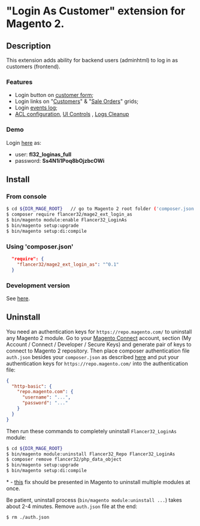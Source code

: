 # "Login As Customer" extension for Magento 2.



## Description

This extension adds ability for backend users (adminhtml) to log in as customers (frontend).

### Features
* Login button on [customer form](etc/dev/docs/screenshots/usage.md#customer-form);
* Login links on "[Customers](etc/dev/docs/screenshots/usage.md)" & "[Sale Orders](etc/dev/docs/screenshots/usage.md)" grids;
* Login [events log](etc/dev/docs/screenshots/control.md);
* [ACL configuration](etc/dev/docs/screenshots/config/acl_config/acl_config.md), [UI Controls](etc/dev/docs/screenshots/config/ui_controls/ui_controls.md) , [Logs Cleanup](etc/dev/docs/screenshots/config/logs_cleanup/logs_cleanup.md) 


### Demo
Login [here](http://loginas.m2.flancer64.com/admin/admin) as:
 * user: **fl32_loginas_full** 
 * password: **Ss4N1i1Poq8bOjzbcOWi**



## Install


### From console

```bash
$ cd ${DIR_MAGE_ROOT}   // go to Magento 2 root folder ('composer.json' file should be placed there)
$ composer require flancer32/mage2_ext_login_as
$ bin/magento module:enable Flancer32_LoginAs
$ bin/magento setup:upgrade
$ bin/magento setup:di:compile

```

### Using 'composer.json'

```json
  "require": {
    "flancer32/mage2_ext_login_as": "^0.1"
  }
```

### Development version

See [here](./etc/dev/docs/develop.md).



## Uninstall

You need an authentication keys for `https://repo.magento.com/` to uninstall any Magento 2 module. Go to your [Magento Connect](https://www.magentocommerce.com/magento-connect/customer/account/) account, section (My Account / Connect / Developer / Secure Keys) and generate pair of keys to connect to Magento 2 repository. Then place composer authentication file `auth.json` besides your `composer.json` as described [here](https://getcomposer.org/doc/articles/http-basic-authentication.md) and put your authentication keys for `https://repo.magento.com/` into the authentication file:
```json
{
  "http-basic": {
    "repo.magento.com": {
      "username": "...",
      "password": "..."
    }
  }
}
```

Then run these commands to completely uninstall `Flancer32_LoginAs` module: 
```bash
$ cd ${DIR_MAGE_ROOT}   
$ bin/magento module:uninstall Flancer32_Repo Flancer32_LoginAs         // *
$ composer remove flancer32/php_data_object
$ bin/magento setup:upgrade
$ bin/magento setup:di:compile
```

\* - [this](https://github.com/magento/magento2/commit/16506521b55c41846e4d37e7cdf4a3ba05660a21) fix should be presented in Magento to uninstall multiple modules at once.

Be patient, uninstall process (`bin/magento module:uninstall ...`) takes about 2-4 minutes. Remove `auth.json` file at the end:

 ```bash
$ rm ./auth.json
```